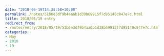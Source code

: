 ```yaml
---
date: "2018-05-19T14:30:58+10:00"
permalink: /notes/51b6e3df9b4aa6b1d38b69915f7d95140c847e7c.html
title: 2018/05/19 entry
redirect_from:
- /notes/entry/2018/05/19/51b6e3df9b4aa6b1d38b69915f7d95140c847e7c.html
categories:
- May
- 2018
- 19
---
```

